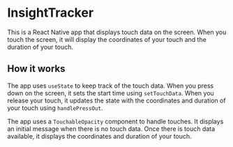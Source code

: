 # InsightTracker

This is a React Native app that displays touch data on the screen. When you touch the screen, it will display the coordinates of your touch and the duration of your touch.

## How it works

The app uses `useState` to keep track of the touch data. When you press down on the screen, it sets the start time using `setTouchData`. When you release your touch, it updates the state with the coordinates and duration of your touch using `handlePressOut`.

The app uses a `TouchableOpacity` component to handle touches. It displays an initial message when there is no touch data. Once there is touch data available, it displays the coordinates and duration of your touch.
